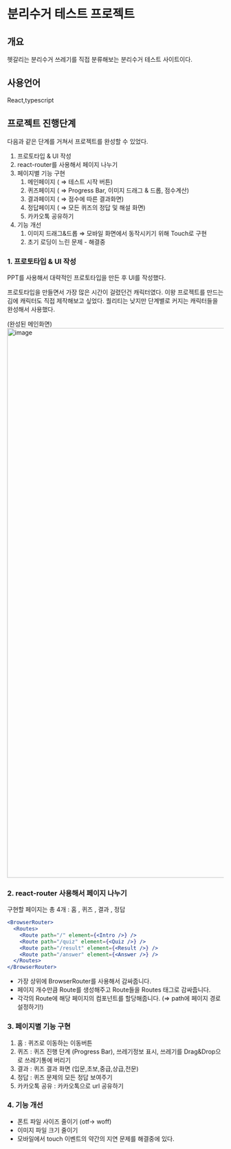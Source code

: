 # 분리수거 테스트 프로젝트


## 개요

헷갈리는 분리수거 쓰레기를 직접 분류해보는 분리수거 테스트 사이트이다.

## 사용언어

 React,typescript

## 프로젝트 진행단계

다음과 같은 단계를 거쳐서 프로젝트를 완성할 수 있었다.

1. 프로토타입 & UI 작성
2. react-router를 사용해서 페이지 나누기
3. 페이지별 기능 구현
    1. 메인페이지 ( ⇒ 테스트 시작 버튼)
    2. 퀴즈페이지 ( ⇒ Progress Bar, 이미지 드래그 & 드롭, 점수계산)
    3. 결과페이지 ( ⇒ 점수에 따른 결과화면)
    4. 정답페이지 ( ⇒ 모든 퀴즈의 정답 및 해설 화면)
    5.  카카오톡 공유하기
4. 기능 개선
    1. 이미지 드래그&드롭 ⇒ 모바일 화면에서 동작시키기 위해 Touch로 구현
    2. 초기 로딩이 느린 문제 - 해결중
    

### 1. 프로토타입 & UI 작성

PPT를 사용해서 대략적인 프로토타입을 만든 후 UI를 작성했다.

프로토타입을 만들면서 가장 많은 시간이 걸렸던건 캐릭터였다. 이왕 프로젝트를 만드는김에 캐릭터도 직접 제작해보고 싶었다. 퀄리티는 낮지만 단계별로 커지는 캐릭터들을 완성해서 사용했다.

(완성된 메인화면)
<img width="1280" alt="image" src="https://user-images.githubusercontent.com/48446896/188550913-77ade14b-3478-4fb8-a3d6-f89c6e39e318.png">


### 2. react-router 사용해서 페이지 나누기

구현할 페이지는 총 4개 : 홈 , 퀴즈 , 결과 , 정답 

```jsx
<BrowserRouter>
  <Routes>
    <Route path="/" element={<Intro />} />
    <Route path="/quiz" element={<Quiz />} />
    <Route path="/result" element={<Result />} />
    <Route path="/answer" element={<Answer />} />
  </Routes>
</BrowserRouter>
```

- 가장 상위에 BrowserRouter를 사용해서 감싸줍니다.
- 페이지 개수만큼 Route를 생성해주고 Route들을 Routes 태그로 감싸줍니다.
- 각각의 Route에 해당 페이지의 컴포넌트를 할당해줍니다. (⇒ path에 페이지 경로 설정하기!)

### 3. 페이지별 기능 구현

1. 홈 : 퀴즈로 이동하는 이동버튼
2. 퀴즈 : 퀴즈 진행 단계 (Progress Bar), 쓰레기정보 표시, 쓰레기를 Drag&Drop으로 쓰레기통에 버리기
3. 결과 : 퀴즈 결과 화면 (입문,초보,중급,상급,전문)
4. 정답 : 퀴즈 문제의 모든 정답 보여주기
5. 카카오톡 공유 : 카카오톡으로 url 공유하기

### 4. 기능 개선

- 폰트 파일 사이즈 줄이기 (otf→ woff)
- 이미지 파일 크기 줄이기
- 모바일에서 touch 이벤트의 약간의 지연 문제를 해결중에 있다.
